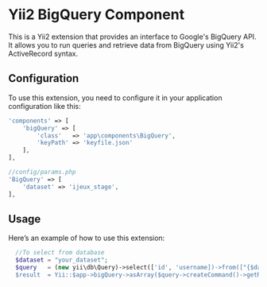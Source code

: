 # Yii2 BigQuery Component

This is a Yii2 extension that provides an interface to Google's BigQuery API. It allows you to run queries and retrieve data from BigQuery using Yii2's ActiveRecord syntax.

## Configuration

To use this extension, you need to configure it in your application configuration like this:

```php
'components' => [
    'bigQuery' => [
        'class'   => 'app\components\BigQuery',
        'keyPath' => 'keyfile.json'
    ],
],
```

```php
//config/params.php
'BigQuery' => [
    'dataset' => 'ijeux_stage',
],
```

## Usage

Here’s an example of how to use this extension:

```php
  //To select from database
  $dataset = "your_dataset";
  $query   = (new yii\db\Query)->select(['id', 'username])->from(["{$dataset}.users"]);
  $result  = Yii::$app->bigQuery->asArray($query->createCommand()->getRawSql());
```
